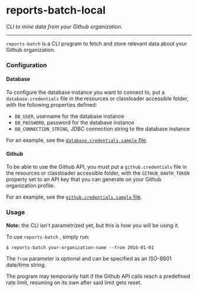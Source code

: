 reports-batch-local
===================

_CLI to mine data from your Github organization._

-------------

`reports-batch` is a CLI program to fetch and store relevant data about your Github organization.

### Configuration

#### Database

To configure the database instance you want to connect to, put a `database.credentials` file in the resources or classloader accessible folder, with
the following properties defined:

* `DB_USER`, username for the database instance
* `DB_PASSWORD`, password for the database instance
* `DB_CONNECTION_STRING`, JDBC connection string to the database instance

For an example, see the [`database.credentials.sample` file](src/main/resources/database.credentials.sample).

#### Github

To be able to use the Github API, you must put a `github.credentials` file in the resources or classloader accessible folder, with the
`GITHUB_OAUTH_TOKEN` property set to an API key that you can generate on your Github organization profile.

For an example, see the [`github.credentials.sample` file](src/main/resources/github.credentials.sample).

### Usage

**Note:** the CLI isn't parametrized yet, but this is how you will be using it.

To use `reports-batch` , simply run:

```shell
$ reports-batch your-organization-name --from 2016-01-01
```

The `from` parameter is optional and can be specified as an ISO-8601 date/time string.

The program may temporarily halt if the Github API calls reach a predefined rate limit, resuming on its own after said limit gets reset.
